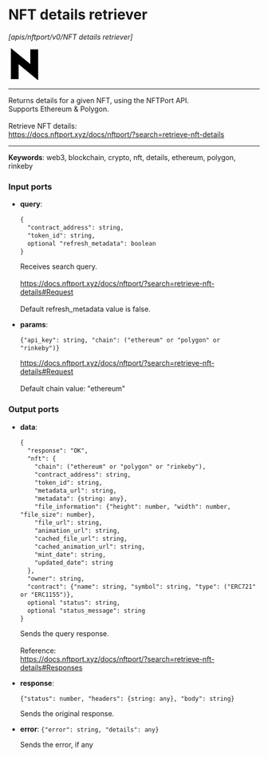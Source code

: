 # NFT details retriever

_[apis/nftport/v0/NFT details retriever]_

![icon](</assets/icons/352b98b2-6df6-4a21-93e1-a31cf5b9311d.png>)

---

Returns details for a given NFT, using the NFTPort API.<br>
Supports Ethereum & Polygon.<br>
<br>
Retrieve NFT details:<br>
https://docs.nftport.xyz/docs/nftport/?search=retrieve-nft-details<br>

---

__Keywords__: web3, blockchain, crypto, nft, details, ethereum, polygon, rinkeby

### Input ports

* __query__: 
    ```
    {
      "contract_address": string,
      "token_id": string,
      optional "refresh_metadata": boolean
    }
    ```

    Receives search query.<br>
    <br>
    https://docs.nftport.xyz/docs/nftport/?search=retrieve-nft-details#Request<br>
    <br>
    Default refresh_metadata value is false.<br>


* __params__: 
    ```
    {"api_key": string, "chain": ("ethereum" or "polygon" or "rinkeby")}
    ```

    https://docs.nftport.xyz/docs/nftport/?search=retrieve-nft-details#Request<br>
    <br>
    Default chain value: "ethereum"<br>

### Output ports

* __data__: 
    ```
    {
      "response": "OK",
      "nft": {
        "chain": ("ethereum" or "polygon" or "rinkeby"),
        "contract_address": string,
        "token_id": string,
        "metadata_url": string,
        "metadata": {string: any},
        "file_information": {"height": number, "width": number, "file_size": number},
        "file_url": string,
        "animation_url": string,
        "cached_file_url": string,
        "cached_animation_url": string,
        "mint_date": string,
        "updated_date": string
      },
      "owner": string,
      "contract": {"name": string, "symbol": string, "type": ("ERC721" or "ERC1155")},
      optional "status": string,
      optional "status_message": string
    }
    ```

    Sends the query response.<br>
    <br>
    Reference:<br>
    https://docs.nftport.xyz/docs/nftport/?search=retrieve-nft-details#Responses<br>


* __response__: 
    ```
    {"status": number, "headers": {string: any}, "body": string}
    ```

    Sends the original response.<br>


* __error__: ` {"error": string, "details": any} `

    Sends the error, if any<br>

